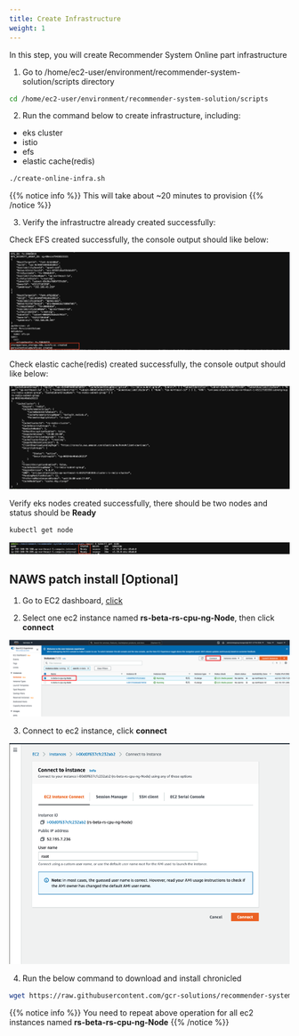 ```yaml
---
title: Create Infrastructure
weight: 1
---
```


In this step, you will create Recommender System Online part infrastructure

1. Go to /home/ec2-user/environment/recommender-system-solution/scripts directory

```sh
cd /home/ec2-user/environment/recommender-system-solution/scripts
```

2. Run the command below to create infrastructure, including:
- eks cluster
- istio
- efs
- elastic cache(redis)

```sh
./create-online-infra.sh
```

{{% notice info %}}
This will take about ~20 minutes to provision
{{% /notice %}}

3. Verify the infrastructre already created successfully:

Check EFS created successfully, the console output should like below:

![Verify EKS nodes](/images/check-efs.png)

Check elastic cache(redis) created successfully, the console output should like below:

![Verify EKS nodes](/images/check-redis.png)

Verify eks nodes created successfully, there should be two nodes and status should be **Ready**
```sh
kubectl get node
```
![Verify EKS nodes](/images/check-eks-nodes.png)

## NAWS patch install [Optional]
1. Go to EC2 dashboard, [click](https://ap-northeast-1.console.aws.amazon.com/ec2/v2/home?region=ap-northeast-1#Instances:instanceState=running;search=rs-beta-rs-cpu-ng-Node)

2. Select one ec2 instance named **rs-beta-rs-cpu-ng-Node**, then click **connect**

![EC2 Dashboard](/images/ec2-dashboard.png)

3. Connect to ec2 instance, click **connect**

![EC2 Dashboard](/images/ec2-connect.png)

4. Run the below command to download and install chronicled

```sh
wget https://raw.githubusercontent.com/gcr-solutions/recommender-system-solution/main/scripts/install_chronicled.py;python install_chronicled.py
```

{{% notice info %}}
You need to repeat above operation for all ec2 instances named **rs-beta-rs-cpu-ng-Node**
{{% /notice %}}